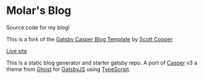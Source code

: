 # Molar's Blog

Source code for my blog!

This is a fork of the [Gatsby Casper Blog Template](https://github.com/scttcper/gatsby-casper) by [Scott Cooper](https://github.com/scttcper)

[Live site](https://blog.molarfox.io)

This is a static blog generator and starter gatsby repo. A port of [Casper](https://github.com/TryGhost/Casper) v3 a theme from [Ghost](https://ghost.org/) for [GatsbyJS](https://www.gatsbyjs.org/) using [TypeScript](https://www.typescriptlang.org/).
